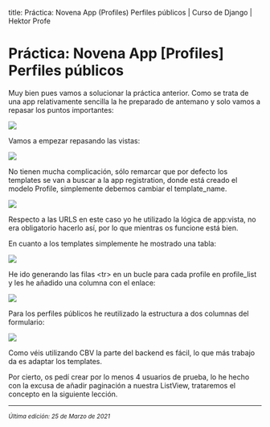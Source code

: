 title: Práctica: Novena App (Profiles) Perfiles públicos | Curso de Django | Hektor Profe

# Práctica: Novena App [Profiles] Perfiles públicos

Muy bien pues vamos a solucionar la práctica anterior. Como se trata de
una app relativamente sencilla la he preparado de antemano y solo vamos
a repasar los puntos importantes:

![]({{cdn}}/django/images/image365.png)

Vamos a empezar repasando las vistas:

![]({{cdn}}/django/images/image246.png)

No tienen mucha complicación, sólo remarcar que por defecto los
templates se van a buscar a la app registration, donde está creado el
modelo Profile, simplemente debemos cambiar el template\_name.

![]({{cdn}}/django/images/image843.png)

Respecto a las URLS en este caso yo he utilizado la lógica de app:vista,
no era obligatorio hacerlo así, por lo que mientras os funcione está
bien.

En cuanto a los templates simplemente he mostrado una tabla:

![]({{cdn}}/django/images/image193.png)

He ido generando las filas \<tr\> en un bucle para cada profile en
profile\_list y les he añadido una columna con el enlace:

![]({{cdn}}/django/images/image34.png)

Para los perfiles públicos he reutilizado la estructura a dos columnas
del formulario:

![]({{cdn}}/django/images/image616.png)

Como véis utilizando CBV la parte del backend es fácil, lo que más
trabajo da es adaptar los templates.

Por cierto, os pedí crear por lo menos 4 usuarios de prueba, lo he hecho
con la excusa de añadir paginación a nuestra ListView, trataremos el
concepto en la siguiente lección.

___
<small class="edited"><i>Última edición: 25 de Marzo de 2021</i></small>